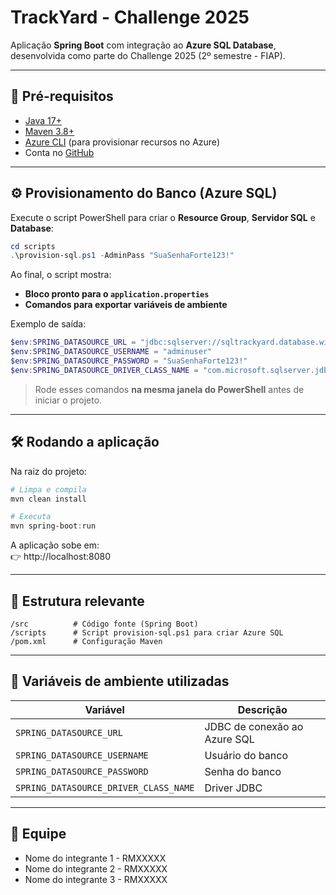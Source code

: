 # TrackYard - Challenge 2025

Aplicação **Spring Boot** com integração ao **Azure SQL Database**, desenvolvida como parte do Challenge 2025 (2º semestre - FIAP).

---

## 🚀 Pré-requisitos

- [Java 17+](https://adoptium.net/)  
- [Maven 3.8+](https://maven.apache.org/)  
- [Azure CLI](https://learn.microsoft.com/cli/azure/install-azure-cli) (para provisionar recursos no Azure)  
- Conta no [GitHub](https://github.com/)  

---

## ⚙️ Provisionamento do Banco (Azure SQL)

Execute o script PowerShell para criar o **Resource Group**, **Servidor SQL** e **Database**:

```powershell
cd scripts
.\provision-sql.ps1 -AdminPass "SuaSenhaForte123!"
```

Ao final, o script mostra:
- **Bloco pronto para o `application.properties`**
- **Comandos para exportar variáveis de ambiente**

Exemplo de saída:

```powershell
$env:SPRING_DATASOURCE_URL = "jdbc:sqlserver://sqltrackyard.database.windows.net:1433;databaseName=dbtrackyard;encrypt=true;trustServerCertificate=false;loginTimeout=30"
$env:SPRING_DATASOURCE_USERNAME = "adminuser"
$env:SPRING_DATASOURCE_PASSWORD = "SuaSenhaForte123!"
$env:SPRING_DATASOURCE_DRIVER_CLASS_NAME = "com.microsoft.sqlserver.jdbc.SQLServerDriver"
```

> Rode esses comandos **na mesma janela do PowerShell** antes de iniciar o projeto.

---

## 🛠️ Rodando a aplicação

Na raiz do projeto:

```powershell
# Limpa e compila
mvn clean install

# Executa
mvn spring-boot:run
```

A aplicação sobe em:  
👉 http://localhost:8080

---

## 📂 Estrutura relevante

```
/src          # Código fonte (Spring Boot)
/scripts      # Script provision-sql.ps1 para criar Azure SQL
/pom.xml      # Configuração Maven
```

---

## 🔑 Variáveis de ambiente utilizadas

| Variável                                 | Descrição                       |
|------------------------------------------|---------------------------------|
| `SPRING_DATASOURCE_URL`                  | JDBC de conexão ao Azure SQL    |
| `SPRING_DATASOURCE_USERNAME`             | Usuário do banco                |
| `SPRING_DATASOURCE_PASSWORD`             | Senha do banco                  |
| `SPRING_DATASOURCE_DRIVER_CLASS_NAME`    | Driver JDBC                     |

---

## 👥 Equipe

- Nome do integrante 1 - RMXXXXX  
- Nome do integrante 2 - RMXXXXX  
- Nome do integrante 3 - RMXXXXX  
